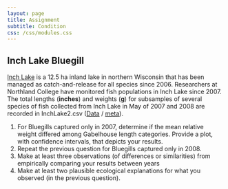 ```yaml
---
layout: page
title: Assignment
subtitle: Condition
css: /css/modules.css
---
```


## Inch Lake Bluegill
[Inch Lake](http://dnr.wi.gov/lakes/lakepages/LakeDetail.aspx?wbic=2764300&page=facts) is a 12.5 ha inland lake in northern Wisconsin that has been managed as catch-and-release for all species since 2006. Researchers at Northland College have monitored fish populations in Inch Lake since 2007. The total lengths (**inches**) and weights (**g**) for subsamples of several species of fish collected from Inch Lake in May of 2007 and 2008 are recorded in InchLake2.csv ([Data](https://raw.githubusercontent.com/droglenc/FSAdata/master/data-raw/InchLake2.csv) / [meta](http://derekogle.com/fishR/data/data-html/InchLake2.html)).

1. For Bluegills captured only in 2007, determine if the mean relative weight differed among Gabelhouse length categories. Provide a plot, with confidence intervals, that depicts your results.
1. Repeat the previous question for Bluegills captured only in 2008.
1. Make at least three observations (of differences or similarities) from empirically comparing your results between years
1. Make at least two plausible ecological explanations for what you observed (in the previous question).
